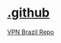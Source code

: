 # [.github](https://www.cncfirearms.com/forum/general-discussion/28-minutes-ago-new-xxx-video-sophie-rain-spiderman-video-leaked-leaked)
[VPN Brazil Repo](https://www.cncfirearms.com/forum/general-discussion/katie-sigmond-leaked-videos)

